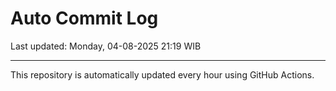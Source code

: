 # Auto Commit Log

Last updated: Monday, 04-08-2025 21:19 WIB

---

This repository is automatically updated every hour using GitHub Actions.
